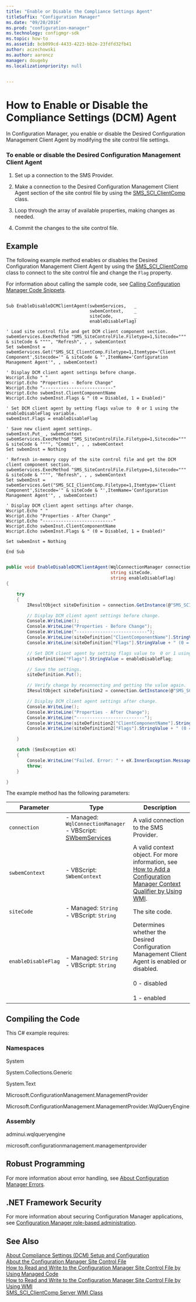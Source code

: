```yaml
---
title: "Enable or Disable the Compliance Settings Agent"
titleSuffix: "Configuration Manager"
ms.date: "09/20/2016"
ms.prod: "configuration-manager"
ms.technology: configmgr-sdk
ms.topic: how-to
ms.assetid: bcb099cd-4433-4223-bb2e-23fdfd32fb41
author: aczechowski
ms.author: aaroncz
manager: dougeby
ms.localizationpriority: null


---
```

# How to Enable or Disable the Compliance Settings (DCM) Agent
In Configuration Manager, you enable or disable the Desired Configuration Management Client Agent by modifying the site control file settings.  

### To enable or disable the Desired Configuration Management Client Agent  

1.  Set up a connection to the SMS Provider.  

2.  Make a connection to the Desired Configuration Management Client Agent section of the site control file by using the [SMS_SCI_ClientComp](../../develop/reference/core/servers/configure/sms_sci_clientcomp-server-wmi-class.md) class.  

3.  Loop through the array of available properties, making changes as needed.  

4.  Commit the changes to the site control file.  

## Example  
 The following example method enables or disables the Desired Configuration Management Client Agent by using the [SMS_SCI_ClientComp](../../develop/reference/core/servers/configure/sms_sci_clientcomp-server-wmi-class.md) class to connect to the site control file and change the `Flag` property.  

 For information about calling the sample code, see [Calling Configuration Manager Code Snippets](../../develop/core/understand/calling-code-snippets.md).  

```vbs  

Sub EnableDisableDCMClientAgent(swbemServices,   _   
                                swbemContext,    _  
                                siteCode,        _  
                                enableDisableFlag)  

' Load site control file and get DCM client component section.  
swbemServices.ExecMethod "SMS_SiteControlFile.Filetype=1,Sitecode=""" & siteCode & """", "Refresh", , , swbemContext  
Set swbemInst = swbemServices.Get("SMS_SCI_ClientComp.Filetype=1,Itemtype='Client Component',Sitecode='" & siteCode & "',ItemName='Configuration Management Agent'", , swbemContext)  

' Display DCM client agent settings before change.  
Wscript.Echo " "  
Wscript.Echo "Properties - Before Change"  
Wscript.Echo "---------------------------"  
Wscript.Echo swbemInst.ClientComponentName  
Wscript.Echo swbemInst.Flags & " (0 = Disabled, 1 = Enabled)"  

' Set DCM client agent by setting flags value to  0 or 1 using the enableDisableFlag variable.  
swbemInst.Flags = enableDisableFlag  

' Save new client agent settings.  
swbemInst.Put_ , swbemContext  
swbemServices.ExecMethod "SMS_SiteControlFile.Filetype=1,Sitecode=""" & siteCode & """", "Commit", , , swbemContext  
Set swbemInst = Nothing  

' Refresh in-memory copy of the site control file and get the DCM client component section.  
swbemServices.ExecMethod "SMS_SiteControlFile.Filetype=1,Sitecode=""" & siteCode & """", "Refresh", , , swbemContext  
Set swbemInst = swbemServices.Get("SMS_SCI_ClientComp.Filetype=1,Itemtype='Client Component',Sitecode='" & siteCode & "',ItemName='Configuration Management Agent'", , swbemContext)  

' Display DCM client agent settings after change.  
Wscript.Echo " "  
Wscript.Echo "Properties - After Change"  
Wscript.Echo "---------------------------"  
Wscript.Echo swbemInst.ClientComponentName  
Wscript.Echo swbemInst.Flags & " (0 = Disabled, 1 = Enabled)"  

Set swbemInst = Nothing  

End Sub  

```  

```c#  

public void EnableDisableDCMClientAgent(WqlConnectionManager connection,  
                                        string siteCode,  
                                        string enableDisableFlag)  
{  

    try  
    {  
        IResultObject siteDefinition = connection.GetInstance(@"SMS_SCI_ClientComp.FileType=1,ItemType='Client Component',SiteCode='" + siteCode + "',ItemName='Configuration Management Agent'");  

        // Display DCM client agent settings before change.  
        Console.WriteLine();  
        Console.WriteLine("Properties - Before Change");  
        Console.WriteLine("---------------------------");  
        Console.WriteLine(siteDefinition["ClientComponentName"].StringValue);  
        Console.WriteLine(siteDefinition["Flags"].StringValue + " (0 = Disabled, 1 = Enabled)");  

        // Set DCM client agent by setting flags value to  0 or 1 using the enableDisableFlag variable.  
        siteDefinition["Flags"].StringValue = enableDisableFlag;  

        // Save the settings.  
        siteDefinition.Put();  

        // Verify change by reconnecting and getting the value again.  
        IResultObject siteDefinition2 = connection.GetInstance(@"SMS_SCI_ClientComp.FileType=1,ItemType='Client Component',SiteCode='" + siteCode + "',ItemName='Configuration Management Agent'");  

        // Display DCM client agent settings after change.  
        Console.WriteLine();  
        Console.WriteLine("Properties - After Change");  
        Console.WriteLine("--------------------------");  
        Console.WriteLine(siteDefinition2["ClientComponentName"].StringValue);  
        Console.WriteLine(siteDefinition2["Flags"].StringValue + " (0 = Disabled, 1 = Enabled)");  

    }  

    catch (SmsException eX)  
    {  
        Console.WriteLine("Failed. Error: " + eX.InnerException.Message);  
        throw;  
    }  

}  

```  

 The example method has the following parameters:  

| Parameter | Type | Description |
| --------- | ---- | ----------- |
|`connection`|-   Managed: `WqlConnectionManager`<br />-   VBScript: [SWbemServices](/windows/win32/wmisdk/swbemservices)|A valid connection to the SMS Provider.|  
|`swbemContext`|-   VBScript: `SWbemContext`|A valid context object. For more information, see [How to Add a Configuration Manager Context Qualifier by Using WMI](../../develop/core/understand/how-to-add-a-configuration-manager-context-qualifier-by-using-wmi.md).|  
|`siteCode`|-   Managed: `String`<br />-   VBScript: `String`|The site code.|  
|`enableDisableFlag`|-   Managed: `String`<br />-   VBScript: `String`|Determines whether the Desired Configuration Management Client Agent is enabled or disabled.<br /><br /> 0 - disabled<br /><br /> 1 - enabled|  

## Compiling the Code  
 This C# example requires:  

### Namespaces  
 System  

 System.Collections.Generic  

 System.Text  

 Microsoft.ConfigurationManagement.ManagementProvider  

 Microsoft.ConfigurationManagement.ManagementProvider.WqlQueryEngine  

### Assembly  
 adminui.wqlqueryengine  

 microsoft.configurationmanagement.managementprovider  

## Robust Programming  
 For more information about error handling, see [About Configuration Manager Errors](../../develop/core/understand/about-configuration-manager-errors.md).  

## .NET Framework Security  
 For more information about securing Configuration Manager applications, see [Configuration Manager role-based administration](../../develop/core/servers/configure/role-based-administration.md).  

## See Also  
 [About Compliance Settings (DCM) Setup and Configuration](../../develop/compliance/about-compliance-settings--dcm--setup-and-configuration.md)   
 [About the Configuration Manager Site Control File](../../develop/core/understand/about-the-configuration-manager-site-control-file.md)   
 [How to Read and Write to the Configuration Manager Site Control File by Using Managed Code](../../develop/core/understand/how-to-read-and-write-to-the-site-control-file-by-using-managed-code.md)   
 [How to Read and Write to the Configuration Manager Site Control File by Using WMI](../../develop/core/understand/how-to-read-and-write-to-the-site-control-file-by-using-wmi.md)   
 [SMS_SCI_ClientComp Server WMI Class](../../develop/reference/core/servers/configure/sms_sci_clientcomp-server-wmi-class.md)

